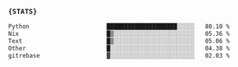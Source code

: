 ### `{STATS}` 
<!--START_SECTION:waka-->

```txt
Python                      ████████████████████░░░░░   80.10 %
Nix                         █▒░░░░░░░░░░░░░░░░░░░░░░░   05.36 %
Text                        █▒░░░░░░░░░░░░░░░░░░░░░░░   05.06 %
Other                       █░░░░░░░░░░░░░░░░░░░░░░░░   04.38 %
gitrebase                   ▓░░░░░░░░░░░░░░░░░░░░░░░░   02.03 %
```

<!--END_SECTION:waka-->
